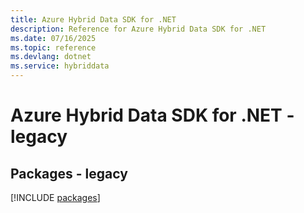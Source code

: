 ```yaml
---
title: Azure Hybrid Data SDK for .NET
description: Reference for Azure Hybrid Data SDK for .NET
ms.date: 07/16/2025
ms.topic: reference
ms.devlang: dotnet
ms.service: hybriddata
---
```

# Azure Hybrid Data SDK for .NET - legacy
## Packages - legacy
[!INCLUDE [packages](hybrid-data-index.md)]
